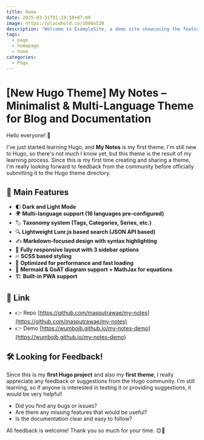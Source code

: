 ```yaml
---
title: Home
date: 2025-03-31T01:19:10+07:00
image: https://placehold.co/1080x520
description: "Welcome to ExampleSite, a demo site showcasing the features and layout of this theme."
tags:
  - page
  - homepage
  - home
categories:
  - Page
---
```


# **[New Hugo Theme] My Notes – Minimalist & Multi-Language Theme for Blog and Documentation**

Hello everyone! 👋  

I've just started learning Hugo, and **My Notes** is my first theme. I'm still new to Hugo, so there's not much I know yet, but this theme is the result of my learning process. Since this is my first time creating and sharing a theme, I'm really looking forward to feedback from the community before officially submitting it to the Hugo theme directory.  

## 🔹 **Main Features**  
- 🌓 **Dark and Light Mode**  
- 🌍 **Multi-language support (16 languages pre-configured)**  
- 🏷️ **Taxonomy system (Tags, Categories, Series, etc.)**  
- 🔍 **Lightweight Lunr.js based search (JSON API based)**  
- ✍️ **Markdown-focused design with syntax highlighting**  
- 📐 **Fully responsive layout with 3 sidebar options**  
- 🔥 **SCSS based styling**  
- 🚀 **Optimized for performance and fast loading**  
- 📄 **Mermaid & GoAT diagram support + MathJax for equations**  
- 🏗️ **Built-in PWA support**  

## 🔗 **Link**  
- 👉 Repo [https://github.com/masputrawae/my-notes](https://github.com/masputrawae/my-notes)  
- 👉 Demo [https://wumbojb.github.io/my-notes-demo](https://wumbojb.github.io/my-notes-demo)  

## 🛠️ **Looking for Feedback!**  
Since this is my **first Hugo project** and also my **first theme**, I really appreciate any feedback or suggestions from the Hugo community. I'm still learning, so if anyone is interested in testing it or providing suggestions, it would be very helpful!  

- Did you find any bugs or issues?
- Are there any missing features that would be useful?
- Is the documentation clear and easy to follow?

All feedback is welcome! Thank you so much for your time. 😊🚀